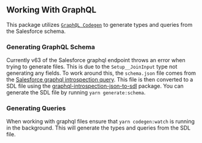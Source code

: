 ## Working With GraphQL

This package utilizes [`GraphQL Codegen`](https://the-guild.dev/graphql/codegen#graphql-codegen) to generate types and queries from the Salesforce schema.

### Generating GraphQL Schema

Currently v63 of the Salesforce graphql endpoint throws an error when trying to generate files. This is due to the `Setup__JoinInput` type not generating any fields. To work around this, the `schema.json` file comes from the [Salesforce graphql introspection query](https://www.postman.com/salesforce-developers/salesforce-developers/request/sy8qaf9/introspection-query). This file is then converted to a SDL file using the [graphql-introspection-json-to-sdl](https://github.com/Calcom/graphql-introspection-json-to-sdl) package. You can generate the SDL file by running `yarn generate:schema`.

### Generating Queries

When working with graphql files ensure that `yarn codegen:watch` is running in the background. This will generate the types and queries from the SDL file.
